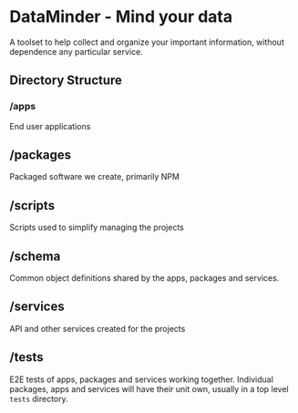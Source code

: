 # DataMinder - Mind your data

A toolset to help collect and organize your important information, without dependence any particular service.

## Directory Structure

### /apps

End user applications

## /packages

Packaged software we create, primarily NPM

## /scripts

Scripts used to simplify managing the projects

## /schema

Common object definitions shared by the apps, packages and services.

## /services

API and other services created for the projects

## /tests

E2E tests of apps, packages and services working together.
Individual packages, apps and services will have their unit own, usually in a top level `tests` directory.
